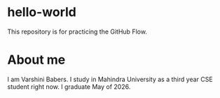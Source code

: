 # hello-world
This repository is for practicing the GitHub Flow.
# About me
I am Varshini Babers. I study in Mahindra University as a third year CSE student right now. I graduate May of 2026. 
